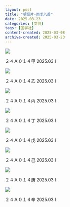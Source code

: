 ```yaml
---
layout: post
title: "明信片-雨季八首"
date: 2025-03-23
categories: [文创]
tags: [国学社]
content-created: 2025-03-08
archive-created: 2025-03-23
---
```


<div class="image-card-2">
<img src="{{site.baseurl}}/assets/imgs/design/0016.webp">
<div class="caption">
  <p>２４Ａ０１４甲	2025.03 I</p>
</div>
</div>

<div class="image-card-2">
<img src="{{site.baseurl}}/assets/imgs/design/0020.webp">
<div class="caption">
  <p>２４Ａ０１４乙	2025.03 I</p>
</div>
</div>

<div class="image-card-2">
<img src="{{site.baseurl}}/assets/imgs/design/0021.webp">
<div class="caption">
  <p>２４Ａ０１４丙	2025.03 I</p>
</div>
</div>

<div class="image-card-2">
<img src="{{site.baseurl}}/assets/imgs/design/0022.webp">
<div class="caption">
  <p>２４Ａ０１４丁	2025.03 I</p>
</div>
</div>

<div class="image-card-2">
<img src="{{site.baseurl}}/assets/imgs/design/0023.webp">
<div class="caption">
  <p>２４Ａ０１４戊	2025.03 I</p>
</div>
</div>

<div class="image-card-2">
<img src="{{site.baseurl}}/assets/imgs/design/0017.webp">
<div class="caption">
  <p>２４Ａ０１４己	2025.03 I</p>
</div>
</div>

<div class="image-card-2">
<img src="{{site.baseurl}}/assets/imgs/design/0018.webp">
<div class="caption">
  <p>２４Ａ０１４庚	2025.03 I</p>
</div>
</div>

<div class="image-card-2">
<img src="{{site.baseurl}}/assets/imgs/design/0019.webp">
<div class="caption">
  <p>２４Ａ０１４辛	2025.03 I</p>
</div>
</div>
